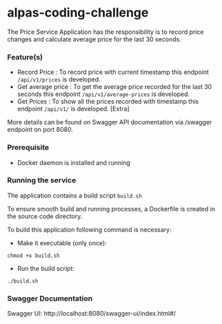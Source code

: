 # alpas-coding-challenge

The Price Service Application has the responsibility is to record price changes and 
calculate average price for the last 30 seconds. 

### Feature(s)
- Record Price : To record price with current timestamp this endpoint `/api/v1/prices` is developed.
- Get average price : To get the average price recorded for the last 30 seconds this endpoint `/api/v1/average-prices` is developed.
- Get Prices : To show all the prices recorded with timestamp  this endpoint `/api/v1/` is developed. [Extra]

More details can be found on Swagger API documentation via /swagger endpoint on port 8080.

### Prerequisite 
- Docker daemon is installed and running

### Running the service

The application contains a build script `build.sh`

To ensure smooth build and running processes, a Dockerfile is created in the source code directory.

To build this application following command is necessary:

- Make it executable (only once):
```
chmod +x build.sh
``` 
- Run the build script:
```
./build.sh
```

### Swagger Documentation

Swagger UI: http://localhost:8080/swagger-ui/index.html#/
